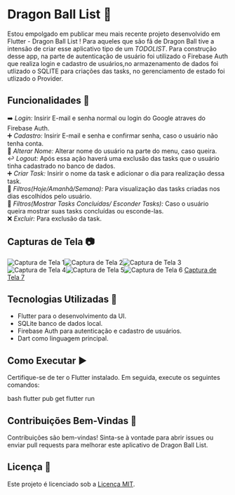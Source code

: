 # Dragon Ball List 🚀

Estou empolgado em publicar meu mais recente projeto desenvolvido em Flutter - Dragon Ball List !
Para aqueles que são fã de Dragon Ball tive a intensão de criar esse aplicativo tipo de um _TODOLIST_.
Para construção desse app, na parte de autenticação de usuário foi utilizado o Firebase Auth que realiza login e cadastro de usuários,no armazenamento de dados foi utlizado o SQLITE para criações das tasks, no gerenciamento de estado foi utlizado o Provider.

## Funcionalidades 🔨

➡️ _Login:_ Insirir E-mail e senha normal ou login do Google atraves do Firebase Auth.  
➕ _Cadastro:_ Insirir E-mail e senha e confirmar senha, caso o usuário não tenha conta.  
📝 _Alterar Nome:_ Alterar nome do usuário na parte do menu, caso queira.  
↩️ _Logout:_ Após essa ação haverá uma exclusão das tasks que o usuário tinha cadastrado no banco de dados.  
➕ _Criar Task:_ Insirir o nome da task e adicionar o dia para realização dessa task.  
🔎 _Filtros(Hoje/Amanhã/Semana):_ Para visualização das tasks criadas nos dias escolhidos pelo usuário.  
🔎 _Filtros(Mostrar Tasks Concluídas/ Esconder Tasks):_ Caso o usuário queira mostrar suas tasks concluídas ou esconde-las.  
❌ _Excluir:_ Para exclusão da task.

## Capturas de Tela 📷

![Captura de Tela 1](Assets/00%20-%20assets/IMG-tela-login.jpg)![Captura de Tela 2](Assets/00%20-%20assets/IMG-register.jpg)![Captura de Tela 3](Assets/00%20-%20assets/IMG-home.jpg)![Captura de Tela 4](Assets/00%20-%20assets/IMG-filters.jpg)![Captura de Tela 5](Assets/00%20-%20assets/IMG-drawer.jpg)![Captura de Tela 6](Assets/00%20-%20assets/IMG-save-task.jpg)
[Captura de Tela 7](Assets/00%20-%20assets/IMG-drawer.jpg)

## Tecnologias Utilizadas 📱

- Flutter para o desenvolvimento da UI.
- SQLite banco de dados local.
- Firebase Auth para autenticação e cadastro de usuários.
- Dart como linguagem principal.

## Como Executar ▶️

Certifique-se de ter o Flutter instalado. Em seguida, execute os seguintes comandos:

bash
flutter pub get
flutter run

## Contribuições Bem-Vindas 🤝

Contribuições são bem-vindas! Sinta-se à vontade para abrir issues ou enviar pull requests para melhorar este aplicativo de Dragon Ball List.

## Licença 🪪

Este projeto é licenciado sob a [Licença MIT](LICENSE).
